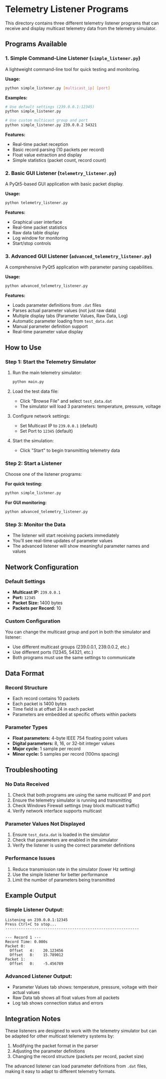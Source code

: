# Telemetry Listener Programs

This directory contains three different telemetry listener programs that can receive and display multicast telemetry data from the telemetry simulator.

## Programs Available

### 1. Simple Command-Line Listener (`simple_listener.py`)
A lightweight command-line tool for quick testing and monitoring.

**Usage:**
```bash
python simple_listener.py [multicast_ip] [port]
```

**Examples:**
```bash
# Use default settings (239.0.0.1:12345)
python simple_listener.py

# Use custom multicast group and port
python simple_listener.py 239.0.0.2 54321
```

**Features:**
- Real-time packet reception
- Basic record parsing (10 packets per record)
- Float value extraction and display
- Simple statistics (packet count, record count)

### 2. Basic GUI Listener (`telemetry_listener.py`)
A PyQt5-based GUI application with basic packet display.

**Usage:**
```bash
python telemetry_listener.py
```

**Features:**
- Graphical user interface
- Real-time packet statistics
- Raw data table display
- Log window for monitoring
- Start/stop controls

### 3. Advanced GUI Listener (`advanced_telemetry_listener.py`)
A comprehensive PyQt5 application with parameter parsing capabilities.

**Usage:**
```bash
python advanced_telemetry_listener.py
```

**Features:**
- Loads parameter definitions from `.dat` files
- Parses actual parameter values (not just raw data)
- Multiple display tabs (Parameter Values, Raw Data, Log)
- Automatic parameter loading from `test_data.dat`
- Manual parameter definition support
- Real-time parameter value display

## How to Use

### Step 1: Start the Telemetry Simulator
1. Run the main telemetry simulator:
   ```bash
   python main.py
   ```

2. Load the test data file:
   - Click "Browse File" and select `test_data.dat`
   - The simulator will load 3 parameters: temperature, pressure, voltage

3. Configure network settings:
   - Set Multicast IP to `239.0.0.1` (default)
   - Set Port to `12345` (default)

4. Start the simulation:
   - Click "Start" to begin transmitting telemetry data

### Step 2: Start a Listener
Choose one of the listener programs:

**For quick testing:**
```bash
python simple_listener.py
```

**For GUI monitoring:**
```bash
python advanced_telemetry_listener.py
```

### Step 3: Monitor the Data
- The listener will start receiving packets immediately
- You'll see real-time updates of parameter values
- The advanced listener will show meaningful parameter names and values

## Network Configuration

### Default Settings
- **Multicast IP:** `239.0.0.1`
- **Port:** `12345`
- **Packet Size:** 1400 bytes
- **Packets per Record:** 10

### Custom Configuration
You can change the multicast group and port in both the simulator and listener:
- Use different multicast groups (239.0.0.1, 239.0.0.2, etc.)
- Use different ports (12345, 54321, etc.)
- Both programs must use the same settings to communicate

## Data Format

### Record Structure
- Each record contains 10 packets
- Each packet is 1400 bytes
- Time field is at offset 24 in each packet
- Parameters are embedded at specific offsets within packets

### Parameter Types
- **Float parameters:** 4-byte IEEE 754 floating point values
- **Digital parameters:** 8, 16, or 32-bit integer values
- **Major cycle:** 1 sample per record
- **Minor cycle:** 5 samples per record (100ms spacing)

## Troubleshooting

### No Data Received
1. Check that both programs are using the same multicast IP and port
2. Ensure the telemetry simulator is running and transmitting
3. Check Windows Firewall settings (may block multicast traffic)
4. Verify network interface supports multicast

### Parameter Values Not Displayed
1. Ensure `test_data.dat` is loaded in the simulator
2. Check that parameters are enabled in the simulator
3. Verify the listener is using the correct parameter definitions

### Performance Issues
1. Reduce transmission rate in the simulator (lower Hz setting)
2. Use the simple listener for better performance
3. Limit the number of parameters being transmitted

## Example Output

### Simple Listener Output:
```
Listening on 239.0.0.1:12345
Press Ctrl+C to stop...
------------------------------------------------------------

--- Record 1 ---
Record Time: 0.000s
Packet 0:
  Offset   4:    20.123456
  Offset   8:    15.789012
Packet 1:
  Offset   0:    -5.456789
```

### Advanced Listener Output:
- Parameter Values tab shows: temperature, pressure, voltage with their actual values
- Raw Data tab shows all float values from all packets
- Log tab shows connection status and errors

## Integration Notes

These listeners are designed to work with the telemetry simulator but can be adapted for other multicast telemetry systems by:
1. Modifying the packet format in the parser
2. Adjusting the parameter definitions
3. Changing the record structure (packets per record, packet size)

The advanced listener can load parameter definitions from `.dat` files, making it easy to adapt to different telemetry formats.

